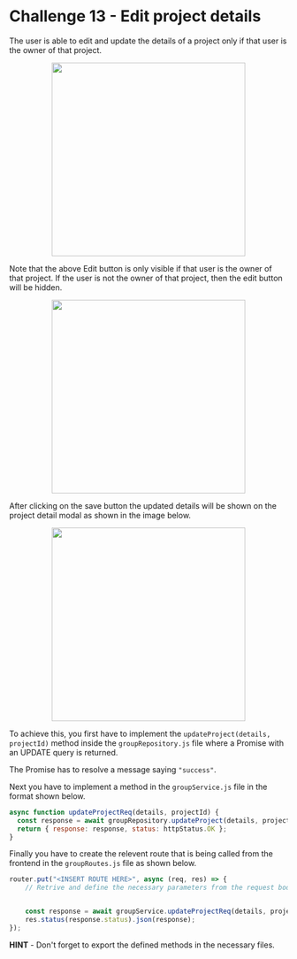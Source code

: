 # Challenge 13 - Edit project details

The user is able to edit and update the details of a project only if that user is the owner of that project.

<p align="center">
  <img src="./images/9a.png" width="350px">
</p>

Note that the above Edit button is only visible if that user is the owner of that project. If the user is not the owner of that project, then the edit button will be hidden.

<p align="center">
  <img src="./images/9b.png" width="350px">
</p>

After clicking on the save button the updated details will be shown on the project detail modal as shown in the image below.

<p align="center">
  <img src="./images/9c.png" width="350px">
</p>

To achieve this, you first have to implement the `updateProject(details, projectId)` method inside the `groupRepository.js` file where a Promise with an UPDATE query is returned. 

The Promise has to resolve a message saying `"success"`.

Next you have to implement a method in the `groupService.js` file in the format shown below.

```javascript
async function updateProjectReq(details, projectId) {
  const response = await groupRepository.updateProject(details, projectId);
  return { response: response, status: httpStatus.OK };
}
```

Finally you have to create the relevent route that is being called from the frontend in the `groupRoutes.js` file as shown below.

```javascript
router.put("<INSERT ROUTE HERE>", async (req, res) => {
    // Retrive and define the necessary parameters from the request body and parameter here


    const response = await groupService.updateProjectReq(details, projectId);
    res.status(response.status).json(response);
});
```

**HINT** - Don't forget to export the defined methods in the necessary files.